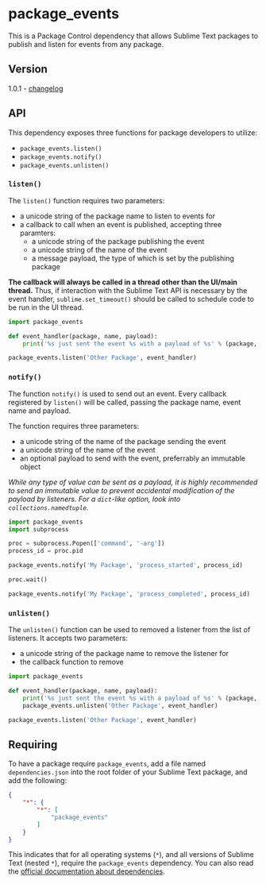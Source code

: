 # package_events

This is a Package Control dependency that allows Sublime Text packages to
publish and listen for events from any package.

## Version

1.0.1 - [changelog](changelog.md)

## API

This dependency exposes three functions for package developers to utilize:

 - `package_events.listen()`
 - `package_events.notify()`
 - `package_events.unlisten()`

### `listen()`

The `listen()` function requires two parameters:

 - a unicode string of the package name to listen to events for
 - a callback to call when an event is published, accepting three paramters:
   - a unicode string of the package publishing the event
   - a unicode string of the name of the event
   - a message payload, the type of which is set by the publishing package 

**The callback will always be called in a thread other than the UI/main
thread.** Thus, if interaction with the Sublime Text API is necessary by the
event handler, `sublime.set_timeout()` should be called to schedule code to be
run in the UI thread.

```python
import package_events

def event_handler(package, name, payload):
    print('%s just sent the event %s with a payload of %s' % (package, name, repr(payload)))

package_events.listen('Other Package', event_handler)
```

### `notify()`

The function `notify()` is used to send out an event. Every callback registered
by `listen()` will be called, passing the package name, event name and payload.

The function requires three parameters:

 - a unicode string of the name of the package sending the event
 - a unicode string of the name of the event
 - an optional payload to send with the event, preferrably an immutable object

*While any type of value can be sent as a payload, it is highly recommended to
send an immutable value to prevent accidental modification of the payload
by listeners. For a `dict`-like option, look into `collections.namedtuple`.*

```python
import package_events
import subprocess

proc = subprocess.Popen(['command', '-arg'])
process_id = proc.pid

package_events.notify('My Package', 'process_started', process_id)

proc.wait()

package_events.notify('My Package', 'process_completed', process_id)
```

### `unlisten()`

The `unlisten()` function can be used to removed a listener from the list of
listeners. It accepts two parameters:

 - a unicode string of the package name to remove the listener for
 - the callback function to remove

```python
import package_events

def event_handler(package, name, payload):
    print('%s just sent the event %s with a payload of %s' % (package, name, repr(payload)))
    package_events.unlisten('Other Package', event_handler)

package_events.listen('Other Package', event_handler)
```

## Requiring

To have a package require `package_events`, add a file named `dependencies.json`
into the root folder of your Sublime Text package, and add the following:

```json
{
    "*": {
        "*": [
            "package_events"
        ]
    }
}
```

This indicates that for all operating systems (`*`), and all versions of
Sublime Text (nested `*`), require the `package_events` dependency. You can
also read the
[official documentation about dependencies](https://packagecontrol.io/docs/dependencies).
